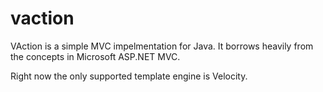vaction
=======

VAction is a simple MVC impelmentation for Java.
It borrows heavily from the concepts in Microsoft ASP.NET MVC.

Right now the only supported template engine is Velocity.
